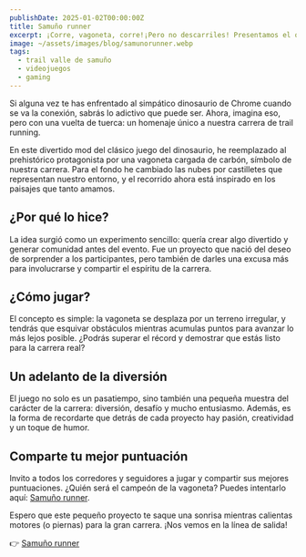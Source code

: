 ```yaml
---
publishDate: 2025-01-02T00:00:00Z
title: Samuño runner
excerpt: ¡Corre, vagoneta, corre!¡Pero no descarriles! Presentamos el que primer juego de una carrera de trail running
image: ~/assets/images/blog/samunorunner.webp
tags:
  - trail valle de samuño
  - videojuegos
  - gaming
---
```


Si alguna vez te has enfrentado al simpático dinosaurio de Chrome cuando se va la conexión, sabrás lo adictivo que puede ser. Ahora, imagina eso, pero con una vuelta de tuerca: un homenaje único a nuestra carrera de trail running.

En este divertido mod del clásico juego del dinosaurio, he reemplazado al prehistórico protagonista por una vagoneta cargada de carbón, símbolo de nuestra carrera. Para el fondo he cambiado las nubes por castilletes que representan nuestro entorno, y el recorrido ahora está inspirado en los paisajes que tanto amamos.

## ¿Por qué lo hice?

La idea surgió como un experimento sencillo: quería crear algo divertido y generar comunidad antes del evento. Fue un proyecto que nació del deseo de sorprender a los participantes, pero también de darles una excusa más para involucrarse y compartir el espíritu de la carrera.

## ¿Cómo jugar?

El concepto es simple: la vagoneta se desplaza por un terreno irregular, y tendrás que esquivar obstáculos mientras acumulas puntos para avanzar lo más lejos posible. ¿Podrás superar el récord y demostrar que estás listo para la carrera real?

## Un adelanto de la diversión

El juego no solo es un pasatiempo, sino también una pequeña muestra del carácter de la carrera: diversión, desafío y mucho entusiasmo. Además, es la forma de recordarte que detrás de cada proyecto hay pasión, creatividad y un toque de humor.

## Comparte tu mejor puntuación

Invito a todos los corredores y seguidores a jugar y compartir sus mejores puntuaciones. ¿Quién será el campeón de la vagoneta? Puedes intentarlo aquí: [Samuño runner](https://guitarranalon.github.io/samuno-runner/).

Espero que este pequeño proyecto te saque una sonrisa mientras calientas motores (o piernas) para la gran carrera. ¡Nos vemos en la línea de salida!

👉 [Samuño runner](https://guitarranalon.github.io/samuno-runner/)
